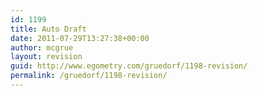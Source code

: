 ```yaml
---
id: 1199
title: Auto Draft
date: 2011-07-29T13:27:38+00:00
author: mcgrue
layout: revision
guid: http://www.egometry.com/gruedorf/1198-revision/
permalink: /gruedorf/1198-revision/
---
```

